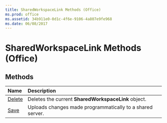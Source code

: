 ```yaml
---
title: SharedWorkspaceLink Methods (Office)
ms.prod: office
ms.assetid: 34b911e0-0d1c-4f6e-9106-4a807e9fe968
ms.date: 06/08/2017
---
```



# SharedWorkspaceLink Methods (Office)

## Methods



|**Name**|**Description**|
|:-----|:-----|
|[Delete](sharedworkspacelink-delete-method-office.md)|Deletes the current **SharedWorkspaceLink** object.|
|[Save](sharedworkspacelink-save-method-office.md)|Uploads changes made programmatically to a shared server.|

